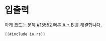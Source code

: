 # 입출력

아래 코드는 문제 [#15552 빠른 A + B](https://www.acmicpc.net/problem/15552)
를 해결합니다.

```rust
{{#include io.rs}}
```
